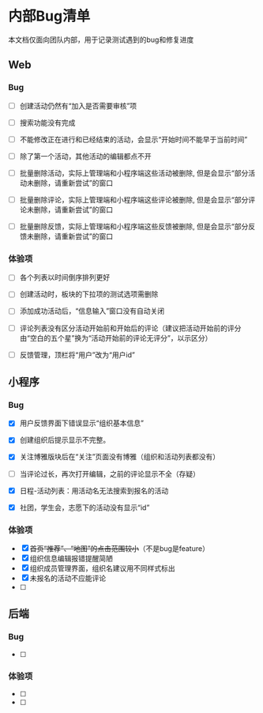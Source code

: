 # 内部Bug清单

本文档仅面向团队内部，用于记录测试遇到的bug和修复进度



## Web

### Bug

- [ ] 创建活动仍然有“加入是否需要审核”项
- [ ] 搜索功能没有完成
- [ ] 不能修改正在进行和已经结束的活动，会显示“开始时间不能早于当前时间”
- [ ] 除了第一个活动，其他活动的编辑都点不开
- [ ] 批量删除活动，实际上管理端和小程序端这些活动被删除, 但是会显示“部分活动未删除，请重新尝试”的窗口
- [ ] 批量删除评论，实际上管理端和小程序端这些评论被删除, 但是会显示“部分评论未删除，请重新尝试”的窗口
- [ ] 批量删除反馈，实际上管理端和小程序端这些反馈被删除, 但是会显示“部分反馈未删除，请重新尝试”的窗口



### 体验项

- [ ] 各个列表以时间倒序排列更好
- [ ] 创建活动时，板块的下拉项的测试选项需删除
- [ ] 添加成功活动后，“信息输入”窗口没有自动关闭
- [ ] 评论列表没有区分活动开始前和开始后的评论（建议把活动开始前的评分由“空白的五个星”换为“活动开始前的评论无评分”，以示区分）
- [ ] 反馈管理，顶栏将“用户”改为“用户id”



## 小程序

### Bug

- [x] 用户反馈界面下错误显示“组织基本信息”
- [x] 创建组织后提示显示不完整。
- [x] 关注博雅版块后在“关注”页面没有博雅（组织和活动列表都没有）
- [ ] 当评论过长，再次打开编辑，之前的评论显示不全（存疑）
- [x] 日程-活动列表：用活动名无法搜索到报名的活动
- [x] 社团，学生会，志愿下的活动没有显示“id”



### 体验项

- [x] ~~首页“推荐”、“地图”的点击范围较小~~（不是bug是feature）
- [x] 组织信息编辑报错提醒简陋
- [x] 组织成员管理界面，组织名建议用不同样式标出
- [x] 未报名的活动不应能评论
- [ ] 



## 后端

### Bug

- [ ] 



### 体验项

- [ ] 
- [ ] 

